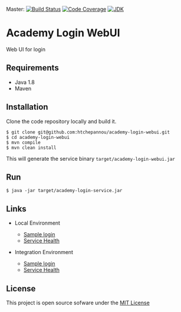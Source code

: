 Master: [![Build Status](https://travis-ci.org/htchepannou/academy-login-webui.svg?branch=master)](https://travis-ci.org/htchepannou/academy-login-webui)
[![Code Coverage](https://img.shields.io/codecov/c/github/htchepannou/academy-login-webui/master.svg)](https://codecov.io/github/htchepannou/academy-login-webui?branch=master)
[![JDK](https://img.shields.io/badge/jdk-1.8-brightgreen.svg)](http://www.oracle.com/technetwork/java/javase/downloads/jdk7-downloads-1880260.html)

# Academy Login WebUI
Web UI for login

## Requirements
- Java 1.8
- Maven

## Installation
Clone the code repository locally and build it.
```
$ git clone git@github.com:htchepannou/academy-login-webui.git
$ cd academy-login-webui
$ mvn compile
$ mvn clean install
```

This will generate the service binary ``target/academy-login-webui.jar``


## Run
```
$ java -jar target/academy-login-service.jar
```

## Links
- Local Environment
    - [Sample login](http://localhost:8080/login/100)
    - [Service Health](http://localhost:8080/health) 

- Integration Environment
    - [Sample login](https://io-tchepannou-a-login-web.herokuapp.com/login/100)
    - [Service Health](https://io-tchepannou-a-login-web.herokuapp.com/health) 


## License
This project is open source sofware under the [MIT License](https://opensource.org/licenses/MIT)
